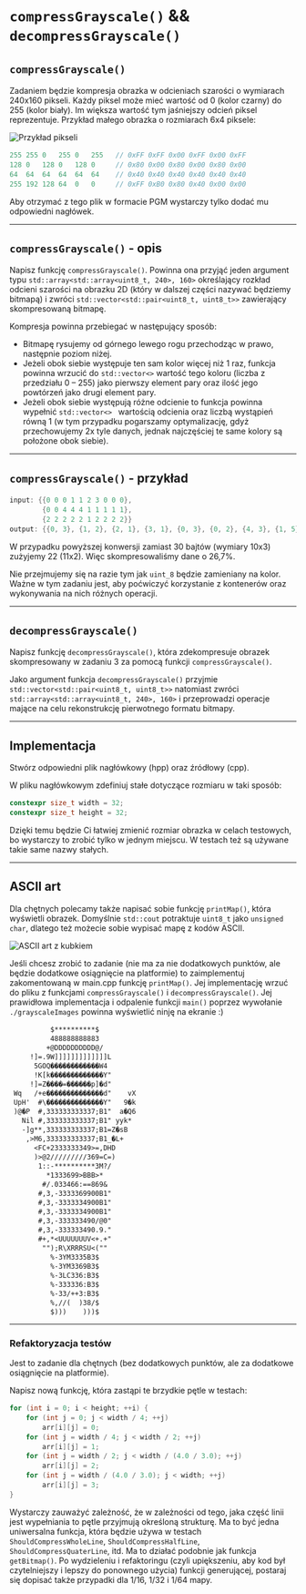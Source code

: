 # `compressGrayscale()` && `decompressGrayscale()`

## `compressGrayscale()`

Zadaniem będzie kompresja obrazka w odcieniach szarości o wymiarach 240x160 pikseli. Każdy piksel może mieć wartość od 0 (kolor czarny) do 255 (kolor biały). Im większa wartość tym jaśniejszy odcień piksel reprezentuje. Przykład małego obrazka o rozmiarach 6x4 piksele:

<img width="300px" data-src="../../img/example.png" src="../../img/example.png" alt="Przykład pikseli" class="plain">

```cpp
255 255 0   255 0   255   // 0xFF 0xFF 0x00 0xFF 0x00 0xFF
128 0   128 0   128 0     // 0x80 0x00 0x80 0x00 0x80 0x00
64  64  64  64  64  64    // 0x40 0x40 0x40 0x40 0x40 0x40
255 192 128 64  0   0     // 0xFF 0xB0 0x80 0x40 0x00 0x00
```

Aby otrzymać z tego plik w formacie PGM wystarczy tylko dodać mu odpowiedni nagłówek.

___
<!-- .slide: style="font-size: 0.9em" -->

## `compressGrayscale()` - opis

Napisz funkcję `compressGrayscale()`.
Powinna ona przyjąć jeden argument typu `std::array<std::array<uint8_t, 240>, 160>` określający rozkład odcieni szarości na obrazku 2D (który w dalszej części nazywać będziemy bitmapą) i zwróci `std::vector<std::pair<uint8_t, uint8_t>>` zawierający skompresowaną bitmapę.

Kompresja powinna przebiegać w następujący sposób:

* Bitmapę rysujemy od górnego lewego rogu przechodząc w prawo, następnie poziom niżej.
* Jeżeli obok siebie występuje ten sam kolor więcej niż 1 raz, funkcja powinna wrzucić do  `std::vector<>` wartość tego koloru (liczba z przedziału 0 – 255) jako pierwszy element pary oraz ilość jego powtórzeń jako drugi element pary.
* Jeżeli obok siebie występują różne odcienie to funkcja powinna wypełnić `std::vector<> ` wartością odcienia oraz liczbą wystąpień równą 1 (w tym przypadku pogarszamy optymalizację, gdyż przechowujemy 2x tyle danych, jednak najczęściej te same kolory są położone obok siebie).

___
<!-- .slide: style="font-size: 0.9em" -->

## `compressGrayscale()` - przykład

```cpp
input: {{0 0 0 1 1 2 3 0 0 0},
        {0 0 4 4 4 1 1 1 1 1},
        {2 2 2 2 2 1 2 2 2 2}}
output: {{0, 3}, {1, 2}, {2, 1}, {3, 1}, {0, 3}, {0, 2}, {4, 3}, {1, 5}, {2, 5}, {1, 1}, {2, 4}}
```

W przypadku powyższej konwersji zamiast 30 bajtów (wymiary 10x3) zużyjemy 22 (11x2). Więc skompresowaliśmy dane o 26,7%.

Nie przejmujemy się na razie tym jak `uint_8` będzie zamieniany na kolor. Ważne w tym zadaniu jest, aby poćwiczyć korzystanie z kontenerów oraz wykonywania na nich różnych operacji.

___

## `decompressGrayscale()`

Napisz funkcję `decompressGrayscale()`, która zdekompresuje obrazek skompresowany w zadaniu 3 za pomocą funkcji `compressGrayscale()`.

Jako argument funkcja `decompressGrayscale()` przyjmie `std::vector<std::pair<uint8_t, uint8_t>>` natomiast zwróci `std::array<std::array<uint8_t, 240>, 160>` i przeprowadzi operacje mające na celu rekonstrukcję pierwotnego formatu bitmapy.

___

## Implementacja

Stwórz odpowiedni plik nagłówkowy (hpp) oraz źródłowy (cpp).

W pliku nagłówkowym zdefiniuj stałe dotyczące rozmiaru w taki sposób:

```cpp
constexpr size_t width = 32;
constexpr size_t height = 32;
```

Dzięki temu będzie Ci łatwiej zmienić rozmiar obrazka w celach testowych, bo wystarczy to zrobić tylko w jednym miejscu.
W testach też są używane takie same nazwy stałych.

___

## ASCII art

Dla chętnych polecamy także napisać sobie funkcję `printMap()`, która wyświetli obrazek.
Domyślnie `std::cout` potraktuje `uint8_t` jako `unsigned char`, dlatego też możecie sobie wypisać mapę z kodów ASCII.

<img width="450px" data-src="../../img/ascii_art_mug.jpg" src="../../img/ascii_art_mug.jpg" alt="ASCII art z kubkiem" class="plain">

Jeśli chcesz zrobić to zadanie (nie ma za nie dodatkowych punktów, ale będzie dodatkowe osiągnięcie na platformie) to zaimplementuj zakomentowaną w main.cpp funkcję `printMap()`. Jej implementację wrzuć do pliku z funkcjami `compressGrayscale()` i `decompressGrayscale()`. Jej prawidłowa implementacja i odpalenie funkcji `main()` poprzez wywołanie `./grayscaleImages` powinna wyświetlić ninję na ekranie :)

```text
          $**********$          
          488888888883          
         +@DDDDDDDDDD@/         
     !]=.9W]]]]]]]]]]]]]L       
      5GOQ������������W4       
      !K[k�������������Y"       
     !]=Z����=������p]�d"       
 Wq   /+e��������������d"    vX 
 UpH'  #\��������������Y"   9�k 
 )@�P  #,333333333337;B1"  a�Q6 
   Nil #,333333333337;B1" yyk*  
   -]g**,333333333337;B1=Z�sB   
    ,>M6,333333333337;B1_�L+    
      <FC+2333333349>=,DHD      
      )>@2/////////369=C=)      
       1::-**********3M?/       
         *1333699>BBB>*         
        #/.033466:==869&        
       #,3,-3333369900B1"       
       #,3,-3333334900B1"       
       #,3,-3333334900B1"       
       #,3,-333333490/@0"       
       #,3,-333333490.9."       
       #+,*<UUUUUUUV<+.+"       
        "");R\XRRRSU<(""        
          %-3YM3335B3$          
          %-3YM3369B3$          
          %-3LC336:B3$          
          %-333336:B3$          
          %-33/++3:B3$          
          %,//(  )38/$          
          $)))    )))$          
```

___

### Refaktoryzacja testów

Jest to zadanie dla chętnych (bez dodatkowych punktów, ale za dodatkowe osiągnięcie na platformie).

Napisz nową funkcję, która zastąpi te brzydkie pętle w testach:

```cpp
for (int i = 0; i < height; ++i) {
    for (int j = 0; j < width / 4; ++j)
        arr[i][j] = 0;
    for (int j = width / 4; j < width / 2; ++j)
        arr[i][j] = 1;
    for (int j = width / 2; j < width / (4.0 / 3.0); ++j)
        arr[i][j] = 2;
    for (int j = width / (4.0 / 3.0); j < width; ++j)
        arr[i][j] = 3;
}
```

Wystarczy zauważyć zależność, że w zależności od tego, jaka część linii jest wypełniania to pętle przyjmują określoną strukturę.
Ma to być jedna uniwersalna funkcja, która będzie używa w testach `ShouldCompressWholeLine`, `ShouldCompressHalfLine`, `ShouldCompressQuaterLine`, itd.
Ma to działać podobnie jak funkcja `getBitmap()`.
Po wydzieleniu i refaktoringu (czyli upiększeniu, aby kod był czytelniejszy i lepszy do ponownego użycia) funkcji generującej, postaraj się dopisać także przypadki dla 1/16, 1/32 i 1/64 mapy.
